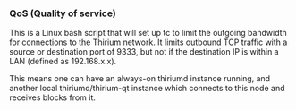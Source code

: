 ### QoS (Quality of service) ###

This is a Linux bash script that will set up tc to limit the outgoing bandwidth for connections to the Thirium network. It limits outbound TCP traffic with a source or destination port of 9333, but not if the destination IP is within a LAN (defined as 192.168.x.x).

This means one can have an always-on thiriumd instance running, and another local thiriumd/thirium-qt instance which connects to this node and receives blocks from it.
